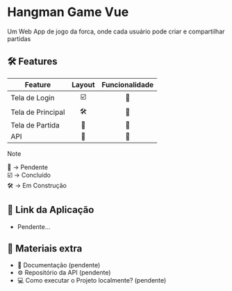 # Hangman Game Vue

Um Web App de jogo da forca, onde cada usuário pode criar e compartilhar partidas

## 🛠️ Features

| Feature | Layout | Funcionalidade |
|--------|:--------:|:----------------:|
|Tela de Login|☑️|🔳|
|Tela de Principal|🛠️|🔳|
|Tela de Partida|🔳|🔳|
|API|🔳|🔳|

> [!NOTE]
> 🔳 -> Pendente<br/>
> ☑️ -> Concluído<br/>
> 🛠️ -> Em Construção

## 🔗 Link da Aplicação

- Pendente...

## 📖 Materiais extra

- 📕 Documentação (pendente)
- ⚙️ Repositório da API (pendente)
- 💻 Como executar o Projeto localmente? (pendente)
